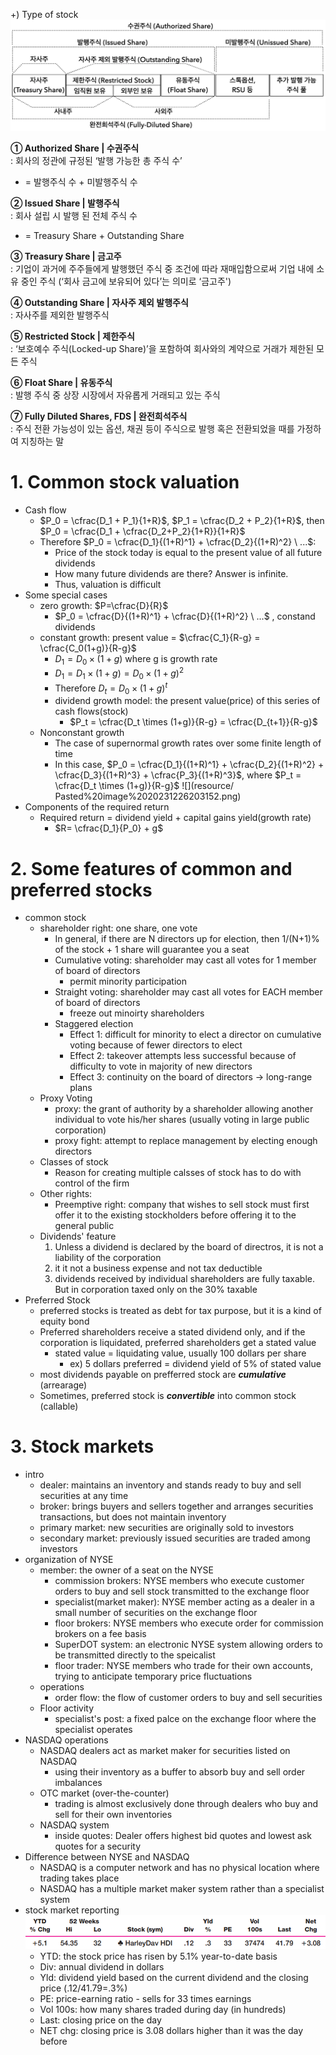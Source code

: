 +) Type of stock ![](resource/Pasted%20image%2020240104230126.png)

**① Authorized Share | 수권주식**  
: 회사의 정관에 규정된 ‘발행 가능한 총 주식 수’ 
- = 발행주식 수 + 미발행주식 수

**② Issued Share | 발행주식**  
: 회사 설립 시 발행 된 전체 주식 수
- = Treasury Share + Outstanding Share

**③ Treasury Share | 금고주**  
: 기업이 과거에 주주들에게 발행했던 주식 중 조건에 따라 재매입함으로써 기업 내에 소유 중인 주식 (‘회사 금고에 보유되어 있다’는 의미로 ‘금고주')

**④ Outstanding Share | 자사주 제외 발행주식**  
: 자사주를 제외한 발행주식

**⑤ Restricted Stock | 제한주식**  
: ‘보호예수 주식(Locked-up Share)’을 포함하여 회사와의 계약으로 거래가 제한된 모든 주식

**⑥ Float Share | 유동주식**  
: 발행 주식 중 상장 시장에서 자유롭게 거래되고 있는 주식

**⑦ Fully Diluted Shares, FDS | 완전희석주식**  
: 주식 전환 가능성이 있는 옵션, 채권 등이 주식으로 발행 혹은 전환되었을 때를 가정하여 지칭하는 말

# 1. Common stock valuation

- Cash flow
	- $P_0 = \cfrac{D_1 + P_1}{1+R}$, $P_1 = \cfrac{D_2 + P_2}{1+R}$, then $P_0 = \cfrac{D_1 + \cfrac{D_2+P_2}{1+R}}{1+R}$
	- Therefore $P_0 = \cfrac{D_1}{(1+R)^1} + \cfrac{D_2}{(1+R)^2} \ ...$: 
		- Price of the stock today is equal to the present value of all future dividends
		- How many future dividends are there? Answer is infinite.
		- Thus, valuation is difficult
- Some special cases
	- zero growth: $P=\cfrac{D}{R}$
		- $P_0 = \cfrac{D}{(1+R)^1} + \cfrac{D}{(1+R)^2} \ ...$ , constand dividends
	- constant growth: present value = $\cfrac{C_1}{R-g} = \cfrac{C_0(1+g)}{R-g}$
		- $D_1 = D_0 \times (1+g)$ where g is growth rate
		- $D_1 = D_1 \times (1+g) = D_0 \times (1+g)^2$
		- Therefore $D_t = D_0 \times (1+g)^t$
		- dividend growth model: the present value(price) of this series of cash flows(stock) 
			- $P_t = \cfrac{D_t \times (1+g)}{R-g} = \cfrac{D_{t+1}}{R-g}$
	- Nonconstant growth
		- The case of supernormal growth rates over some finite length of time
		- In this case, $P_0 = \cfrac{D_1}{(1+R)^1} + \cfrac{D_2}{(1+R)^2} + \cfrac{D_3}{(1+R)^3} + \cfrac{P_3}{(1+R)^3}$, where $P_t = \cfrac{D_t \times (1+g)}{R-g}$ ![](resource/ Pasted%20image%2020231226203152.png)
- Components of the required return
	- Required return = dividend yield + capital gains yield(growth rate)
		- $R= \cfrac{D_1}{P_0} + g$


# 2. Some features of common and preferred stocks

- common stock 
	- shareholder right: one share, one vote
		- In general, if there are N directors up for election, then 1/(N+1)% of the stock + 1 share will guarantee you a seat
		- Cumulative voting: shareholder may cast all votes for 1 member of board of directors
			- permit minority participation
		- Straight voting: shareholder may cast all votes for EACH member of board of directors 
			- freeze out minoirty shareholders
		- Staggered election
			- Effect 1: difficult for minority to elect a director on cumulative voting because of fewer directors to elect
			- Effect 2: takeover attempts less successful because of difficulty to vote in majority of new directors
			- Effect 3: continuity on the board of directors -> long-range plans
	- Proxy Voting
		- proxy: the grant of authority by a shareholder allowing another individual to vote his/her shares (usually voting in large public corporation)
		- proxy fight: attempt to replace management by electing enough directors
	- Classes of stock
		- Reason for creating multiple calsses of stock has to do with control of the firm
	- Other rights:
		- Preemptive right: company that wishes to sell stock must first offer it to the existing stockholders before offering it to the general public
	- Dividends' feature
		1. Unless a dividend is declared by the board of directros, it is not a liability of the corporation
		2. it it not a business expense and not tax deductible
		3. dividends received by individual shareholders are fully taxable. But in corporation taxed only on the 30% taxable
- Preferred Stock
	- preferred stocks is treated as debt for tax purpose, but it is a kind of equity bond
	- Preferred shareholders receive a stated dividend only, and if the corporation is liquidated, preferred shareholders get a stated value
		- stated value = liquidating value, usually 100 dollars per share
			- ex) 5 dollars preferred = dividend yield of 5% of stated value
	- most dividends payable on prefferred stock are ***cumulative*** (arrearage)
	- Sometimes, preferred stock is ***convertible*** into common stock (callable)

# 3. Stock markets
- intro
	- dealer: maintains an inventory and stands ready to buy and sell securities at any time
	- broker: brings buyers and sellers together and arranges securities transactions, but does not maintain inventory
	- primary market: new securities are originally sold to investors
	- secondary market: previously issued securities are traded among investors
- organization of NYSE
	- member: the owner of a seat on the NYSE
		- commission brokers: NYSE members who execute customer orders to buy and sell stock transmitted to the exchange floor
		- specialist(market maker): NYSE member acting as a dealer in a small number of securities on the exchange floor
		- floor brokers: NYSE members who execute order for commission brokers on a fee basis
		- SuperDOT system: an electronic NYSE system allowing orders to be transmitted directly to the speicalist
		- floor trader: NYSE members who trade for their own accounts, trying to anticipate temporary price fluctuations
	- operations
		- order flow: the flow of customer orders to buy and sell securities
	- Floor activity
		- specialist's post: a fixed palce on the exchange floor where the specialist operates
- NASDAQ operations
	- NASDAQ dealers act as market maker for securities listed on NASDAQ
		- using their inventory as a buffer to absorb buy and sell order imbalances
	- OTC market (over-the-counter)
		- trading is almost exclusively done through dealers who buy and sell for their own inventories
	- NASDAQ system
		- inside quotes: Dealer offers highest bid quotes and lowest ask quotes for a security
- Difference between NYSE and NASDAQ
	- NASDAQ is a computer network and has no physical location where trading takes place
	- NASDAQ has a multiple market maker system rather than a specialist system
- stock market reporting ![](resource/Pasted%20image%2020231226233145.png)
	- YTD: the stock price has risen by 5.1% year-to-date basis
	- Div: annual dividend in dollars
	- Yld: dividend yield based on the current dividend and the closing price (.12/41.79=.3%)
	- PE: price-earning ratio - sells for 33 times earnings
	- Vol 100s: how many shares traded during day (in hundreds)
	- Last: closing price on the day
	- NET chg: closing price is 3.08 dollars higher than it was the day before